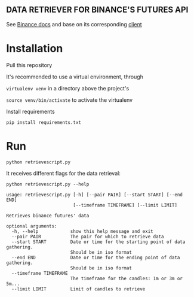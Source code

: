 ## DATA RETRIEVER FOR BINANCE'S FUTURES API

See [Binance docs](https://binance-docs.github.io/apidocs/testnet/en/#general-inf) and base on its corresponding [client](https://github.com/Binance-docs/Binance_Futures_python)

# Installation

Pull this repository

It's recommended to use a virtual environment, through

`virtualenv venv` in a directory above the project's

`source venv/bin/activate` to activate the virtualenv

Install requirements

`pip install requirements.txt`

# Run

`python retrievescript.py`

It receives different flags for the data retrieval:

`python retrievescript.py --help`

```
usage: retrievescript.py [-h] [--pair PAIR] [--start START] [--end END]
                         [--timeframe TIMEFRAME] [--limit LIMIT]

Retrieves binance futures' data

optional arguments:
  -h, --help            show this help message and exit
  --pair PAIR           The pair for which to retrieve data
  --start START         Date or time for the starting point of data gathering.
                        Should be in iso format
  --end END             Date or time for the ending point of data gathering.
                        Should be in iso format
  --timeframe TIMEFRAME
                        The timeframe for the candles: 1m or 3m or 5m...
  --limit LIMIT         Limit of candles to retrieve

```
